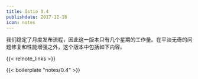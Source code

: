 ```yaml
---
title: Istio 0.4
publishdate: 2017-12-18
icon: notes
---
```


我们稳定了月度发布流程，因此这一版本只有几个星期的工作量。在平淡无奇的问题修复和性能增强之外，这个版本中包括如下内容。

{{< relnote_links >}}

{{< boilerplate "notes/0.4" >}}